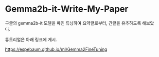 # Gemma2b-it-Write-My-Paper
구글의 gemma2b-it 모델을 파인 튜닝하여 요약글로부터, 긴글을 유추하도록 해보았다.

튜토리얼은 아래 링크에 게시.

https://espebaum.github.io/ml/Gemma2FineTuning
